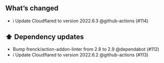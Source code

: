 ## What’s changed
- ℹ️ Update Cloudflared to version 2022.6.3 @github-actions (#114)

## ⬆️ Dependency updates

- Bump frenck/action-addon-linter from 2.8 to 2.9 @dependabot (#112)
- ℹ️ Update Cloudflared to version 2022.6.2 @github-actions (#113)
